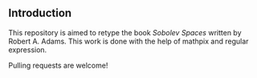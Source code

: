 ## Introduction

This repository is aimed to retype the book *Sobolev Spaces* written by Robert A. Adams. This work is done with the help of mathpix and regular expression.

Pulling requests are welcome!
